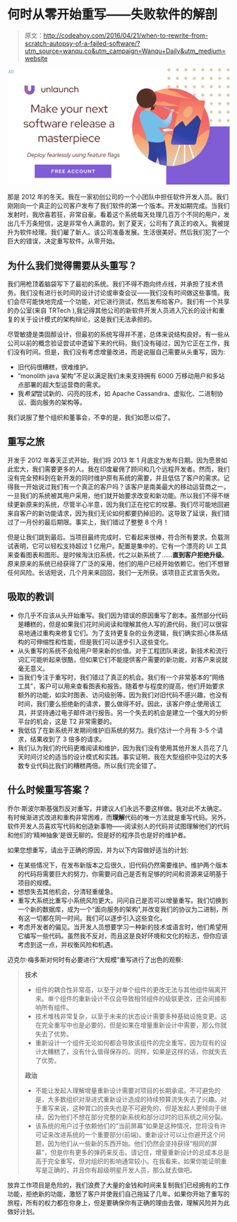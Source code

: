 # 何时从零开始重写——失败软件的解剖

> 原文：<http://codeahoy.com/2016/04/21/when-to-rewrite-from-scratch-autopsy-of-a-failed-software/?utm_source=wanqu.co&utm_campaign=Wanqu+Daily&utm_medium=website>

[![](img/be7f69e25f0ba22ad452f76a1c38873a.png)](https://www.unlaunch.io) 

那是 2012 年的冬天。我在一家初创公司的一个小团队中担任软件开发人员。我们刚刚向一个真正的公司客户发布了我们软件的第一个版本。开发如期完成。当我们发射时，我欣喜若狂，非常自豪。看着这个系统每天处理几百万个不同的用户，发出几千万条短信，这是非常令人满意的。到了夏天，公司有了真正的收入。我被提升为软件经理。我们雇了新人。该公司准备发展。生活很美好。然后我们犯了一个巨大的错误，决定重写软件。从零开始。

## 为什么我们觉得需要从头重写？

我们用枪顶着脑袋写下了最初的系统。我们不得不跑向终点线，并承担了技术债务。我们没有进行长时间的设计讨论或审查会议——我们没有时间做这些事情。我们会尽可能快地完成一个功能，对它进行测试，然后发布给客户。我们有一个共享的办公室(来自 TRTech ),我记得其他公司的新软件开发人员进入冗长的设计和重复的关于设计模式的架构辩论，这是我们无法承担的。

尽管敏捷是类固醇设计，但最初的系统写得并不差，总体来说结构良好。有一些从公司以前的概念验证尝试中遗留下来的代码，我们没有碰过，因为它正在工作，我们没有时间。但是，我们没有考虑增量改进，而是说服自己需要从头重写，因为:

*   旧代码很糟糕，很难维护。
*   “monolith java 架构”不足以满足我们未来支持拥有 6000 万移动用户和多站点部署的超大型运营商的需求。
*   我*希望*尝试新的、闪亮的技术，如 Apache Cassandra、虚拟化、二进制协议、面向服务的架构等。

我们说服了整个组织和董事会，不幸的是，我们如愿以偿了。

## 重写之旅

开发于 2012 年春天正式开始，我们将 2013 年 1 月底定为发布日期。因为愿景如此宏大，我们需要更多的人。我在印度雇佣了顾问和几个远程开发者。然而，我们没有完全预料到在新开发的同时维护原有系统的需要，并且低估了客户的需求。记得我一开始说过我们有一个真正的客户吗？该客户是南美最大的移动运营商之一，一旦我们的系统被其用户采用，他们就开始要求改变和新功能。所以我们不得不继续更新原来的系统，尽管半心半意，因为我们正在挖它的坟墓。我们尽可能地回避来自客户的新功能请求，因为我们无论如何都要扔掉旧的。这导致了延误，我们错过了一月份的最后期限。事实上，我们错过了整整 8 个月！

但是让我们跳到最后。当项目最终完成时，它看起来很棒，符合所有要求。负载测试表明，它可以轻松支持超过 1 亿用户。配置是集中的，它有一个漂亮的 UI 工具来查看图表和图形。是时候淘汰旧系统，代之以新系统了……**直到客户拒绝升级**。原来原来的系统已经获得了广泛的采用，他们的用户已经开始依赖它。他们不想冒任何风险。长话短说，几个月来来回回，我们一无所获。该项目正式宣告失败。

## 吸取的教训

*   你几乎不应该从头开始重写。我们因为错误的原因重写了剧本。虽然部分代码是糟糕的，但是如果我们花时间阅读和理解其他人写的源代码，我们可以很容易地通过重构来修复它们。为了支持更复杂的业务逻辑，我们确实担心体系结构的可伸缩性和性能，但是我们可以逐步引入这些变化。
*   从头重写的系统不会给用户带来新的价值。对于工程团队来说，新技术和流行词汇可能听起来很酷，但如果它们不能提供客户需要的新功能，对客户来说就毫无意义。
*   当我们专注于重写时，我们错过了真正的机会。我们有一个非常基本的“网络工具”，客户可以用来查看图表和报告。随着参与程度的提高，他们开始要求额外的功能，如实时图表、访问级别等。因为我们对旧代码不感兴趣，也没有时间，我们要么拒绝新的请求，要么做得不好。因此，该客户停止使用该工具，并坚持通过电子邮件进行报告。另一个失去的机会是建立一个强大的分析平台的机会，这是 T2 非常需要的。
*   我低估了在新系统开发期间维护旧系统的努力。我们估计一个月有 3-5 个请求，结果收到了 3 倍多的请求。
*   我们认为我们的代码更难阅读和维护，因为我们没有使用其他开发人员花了几天时间讨论的适当的设计模式和实践。事实证明，我在大型组织中见过的大多数专业代码比我们的糟糕两倍。所以我们完全错了。

## 什么时候重写答案？

乔尔·斯波尔斯基强烈反对重写，并建议人们永远不要这样做。我对此不太确定。有时候渐进式改进和重构非常困难，而**理解**代码的唯一方法就是重写代码。另外，软件开发人员喜欢写代码和创造新事物——阅读别人的代码并试图理解他们的代码和他们的‘精神抽象’是很无聊的。但是好的程序员也是好的维护者。

如果您想重写，请出于正确的原因，并为以下内容做好适当的计划:

*   在某些情况下，在发布新版本之后很久，旧代码仍然需要维护。维护两个版本的代码将需要巨大的努力，你需要问自己是否有足够的时间和资源来证明基于项目的规模。
*   想想失去其他机会，分清轻重缓急。
*   重写大系统比重写小系统风险更大。问问自己是否可以增量重写。我们切换到一个新的数据库，成为一个“面向服务的架构”,并改变我们的协议为二进制，所有这一切都在同一时间。我们可以逐步引入这些变化。
*   考虑开发者的偏见。当开发人员想要学习一种新的技术或语言时，他们希望用它编写一些代码。虽然我不反对，而且这是良好环境和文化的标志，但你应该考虑到这一点，并权衡风险和机遇。

迈克尔·梅多斯对何时有必要进行“大规模”重写进行了出色的观察:

> **技术**
> 
> *   组件的耦合性非常高，以至于对单个组件的更改无法与其他组件隔离开来。单个组件的重新设计不仅会导致相邻组件的级联更改，还会间接影响所有组件。
> *   技术堆栈非常复杂，以至于未来的状态设计需要多种基础设施变更。这在完全重写中也是必要的，但是如果在增量重新设计中需要，那么你就失去了优势。
> *   重新设计一个组件无论如何都会导致该组件的完全重写，因为现有的设计太糟糕了，没有什么值得保存的。同样，如果是这样的话，你就失去了优势。
> 
> **政治**
> 
> *   不能让发起人理解增量重新设计需要对项目的长期承诺。不可避免的是，大多数组织对渐进式重新设计造成的持续预算流失失去了兴趣。对于重写来说，这种胃口的丧失也是不可避免的，但是发起人更倾向于继续，因为他们不想在部分完整的新系统和部分过时的旧系统之间分裂。
> *   该系统的用户过于依赖他们的“当前屏幕”如果是这种情况，您将没有许可证来改进系统的一个重要部分(前端)。重新设计可以让你避开这个问题，因为他们从一些新的东西开始。他们仍然会坚持获得“相同的屏幕”，但是你有更多的弹药来反击。请记住，增量重新设计的总成本总是高于完全重写，但对组织的影响通常较小。在我看来，如果你能证明重写是正确的，并且你有超级明星开发人员，那么就去做吧。

放弃工作项目是危险的，我们浪费了大量的金钱和时间来复制我们已经拥有的工作功能，拒绝新的功能，激怒了客户并使我们自己拖延了几年。如果你开始了重写的旅程，所有的权力都在你身上，但是要确保你有正确的理由去做，理解风险并为此做好计划。

